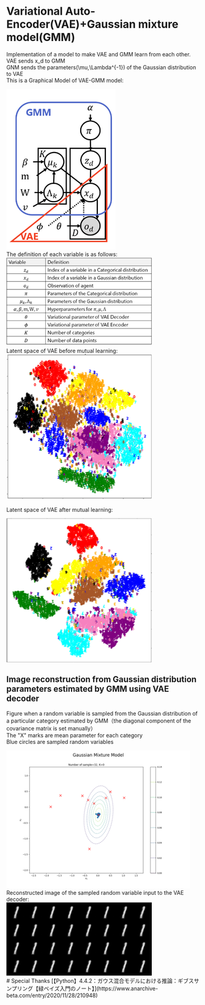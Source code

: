 # Variational Auto-Encoder(VAE)+Gaussian mixture model(GMM)
Implementation of a model to make VAE and GMM learn from each other.   
VAE sends x_d to GMM  
GNM sends the parameters(\mu,\Lambda^{-1}) of the Gaussian distribution to VAE  
This is a Graphical Model of VAE-GMM model:  

<div>
	<img src='/image/model.png' height="420px">
</div>
The definition of each variable is as follows:
<div>
	<img src='/image/variable_define.png' width="380px">
</div>
Latent space of VAE before mutual learning:
<div>
	<img src='/image/latent_space_vae.png' width="380px">
</div>

Latent space of VAE after mutual learning:
<div>
	<img src='/image/latent_space_vaegmm.png' width="380px">
</div>

## Image reconstruction from Gaussian distribution parameters estimated by GMM using VAE decoder  
Figure when a random variable is sampled from the Gaussian distribution of a particular category estimated by GMM（the diagonal component of the covariance matrix is set manually）  
The "X" marks are mean parameter for each category  
Blue circles are sampled random variables  
<div>
	<img src='/image/gause_8k_0.png' width="480px">
</div>
Reconstructed image of the sampled random variable input to the VAE decoder:
<div>
	<img src='/image/manual_0.png' width="380px">
</div>
# Special Thanks  
[【Python】4.4.2：ガウス混合モデルにおける推論：ギブスサンプリング【緑ベイズ入門のノート】](https://www.anarchive-beta.com/entry/2020/11/28/210948)
